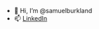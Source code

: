 - 👋 Hi, I’m @samuelburkland
- 📫 [LinkedIn](https://www.linkedin.com/in/samuel-burkland-6a812a55/)

<!---
samuelburkland/samuelburkland is a ✨ special ✨ repository because its `README.md` (this file) appears on your GitHub profile.
You can click the Preview link to take a look at your changes.
--->
